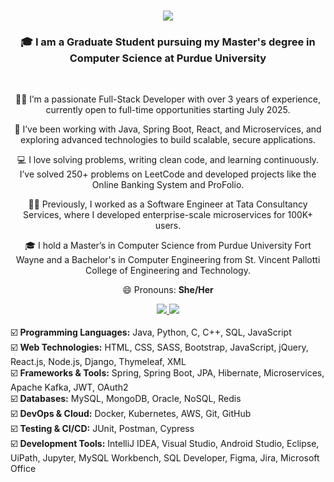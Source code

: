 <h1 align="center">
    <img src="https://readme-typing-svg.herokuapp.com/?font=Righteous&size=35&center=true&vCenter=true&width=500&height=70&duration=5000&lines=Hi+There!+👋;+I'm+Renee+Suresh+Manukonda!;" />
</h1>

<h3 align="center"> 🎓 I am a Graduate Student pursuing my Master's degree in Computer Science at Purdue University</h3>

<br/>

<div align="center">

  👩‍💻 I’m a passionate Full-Stack Developer with over 3 years of experience, currently open to full-time opportunities starting July 2025.

  🌱 I’ve been working with Java, Spring Boot, React, and Microservices, and exploring advanced technologies to build scalable, secure applications.

  💻 I love solving problems, writing clean code, and learning continuously. I’ve solved 250+ problems on LeetCode and developed projects like the Online Banking System and ProFolio.

  👩‍💼 Previously, I worked as a Software Engineer at Tata Consultancy Services, where I developed enterprise-scale microservices for 100K+ users.

  🎓 I hold a Master’s in Computer Science from Purdue University Fort Wayne and a Bachelor's in Computer Engineering from St. Vincent Pallotti College of Engineering and Technology.

  😄 Pronouns: <strong>She/Her</strong>

</div>

<div align="center"> 
  <a href="mailto:reneesuresh99@gmail.com">
    <img src="https://img.shields.io/badge/Gmail-333333?style=for-the-badge&logo=gmail&logoColor=red" />
  </a>
  <a href="https://www.linkedin.com/in/manukonda-renee-suresh-a821291a1/" target="_blank">
    <img src="https://img.shields.io/badge/LinkedIn-0077B5?style=for-the-badge&logo=linkedin&logoColor=white" target="_blank" />
  </a>
</div> <br> 
<div align="left">
☑️ <b>Programming Languages:</b> Java, Python, C, C++, SQL, JavaScript<br>
☑️ <b>Web Technologies:</b> HTML, CSS, SASS, Bootstrap, JavaScript, jQuery, React.js, Node.js, Django, Thymeleaf, XML<br>
☑️ <b>Frameworks & Tools:</b> Spring, Spring Boot, JPA, Hibernate, Microservices, Apache Kafka, JWT, OAuth2<br>
☑️ <b>Databases:</b> MySQL, MongoDB, Oracle, NoSQL, Redis<br>
☑️ <b>DevOps & Cloud:</b> Docker, Kubernetes, AWS, Git, GitHub<br>
☑️ <b>Testing & CI/CD:</b> JUnit, Postman, Cypress<br>
☑️ <b>Development Tools:</b> IntelliJ IDEA, Visual Studio, Android Studio, Eclipse, UiPath, Jupyter, MySQL Workbench, SQL Developer, Figma, Jira, Microsoft Office
</div><br><br>





